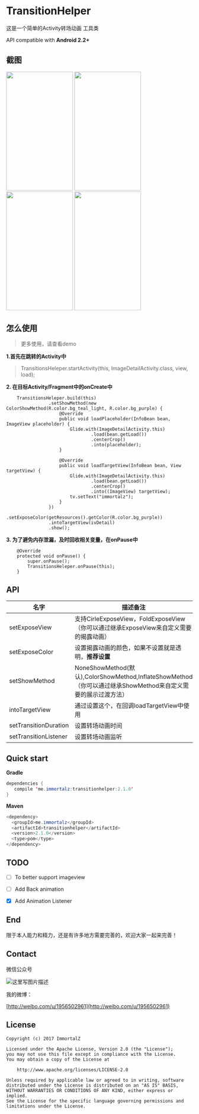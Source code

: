 # TransitionHelper

这是一个简单的Activity转场动画 工具类

API compatible with <b>Android 2.2+</b>


## 截图

<img src="screenshots/image.gif" width="180" height="320">
<img src="screenshots/recyclerview.gif" width="180" height="320">
<img src="screenshots/button.gif" width="180" height="320">
<img src="screenshots/fab.gif" width="180" height="320">

## 怎么使用

>更多使用，请查看demo

**1.首先在跳转的Activity中**
> TransitionsHeleper.startActivity(this, ImageDetailActivity.class, view, load);

**2. 在目标Activity/Fragment中的onCreate中**
```
    TransitionsHeleper.build(this)
                .setShowMethod(new ColorShowMethod(R.color.bg_teal_light, R.color.bg_purple) {
                    @Override
                    public void loadPlaceholder(InfoBean bean, ImageView placeholder) {
                        Glide.with(ImageDetailActivity.this)
                                .load(bean.getLoad())
                                .centerCrop()
                                .into(placeholder);
                    }

                    @Override
                    public void loadTargetView(InfoBean bean, View targetView) {
                        Glide.with(ImageDetailActivity.this)
                                .load(bean.getLoad())
                                .centerCrop()
                                .into((ImageView) targetView);
                        tv.setText("immortalz");
                    }
                })
                .setExposeColor(getResources().getColor(R.color.bg_purple))
                .intoTargetView(ivDetail)
                .show();
```

**3. 为了避免内存泄漏，及时回收相关变量，在onPause中**
```
    @Override
    protected void onPause() {
        super.onPause();
        TransitionsHeleper.onPause(this);
    }
```

## API

| 名字                      | 描述备注      
| ------------------------- | ------- 
| setExposeView              | 支持CirleExposeView，FoldExposeView（你可以通过继承ExposeView来自定义需要的揭露动画）  
| setExposeColor     |    设置揭露动画的颜色，如果不设置就是透明，**推荐设置**
| setShowMethod    |  NoneShowMethod(默认),ColorShowMethod,InflateShowMethod（你可以通过继承ShowMethod来自定义需要的展示过渡方法） 
| intoTargetView  |  通过设置这个，在回调loadTargetView中使用
| setTransitionDuration |  设置转场动画时间
| setTransitionListener           | 设置转场动画监听



## Quick start


**Gradle**

```java
dependencies {
   compile 'me.immortalz:transitionhelper:2.1.0'
}
```

**Maven**

```java
<dependency>
  <groupId>me.immortalz</groupId>
  <artifactId>transitionhelper</artifactId>
  <version>2.1.0</version>
  <type>pom</type>
</dependency>
```

## TODO


- [ ] To better support imageview

- [ ] Add Back animation

- [x] Add Animation Listener

## End


限于本人能力和精力，还是有许多地方需要完善的，欢迎大家一起来完善！

## Contact

微信公众号

![这里写图片描述](http://img.blog.csdn.net/20161007100121713)

我的微博：

[http://weibo.com/u/1956502961](http://weibo.com/u/1956502961)

## License
```
Copyright (c) 2017 ImmortalZ

Licensed under the Apache License, Version 2.0 (the "License");
you may not use this file except in compliance with the License.
You may obtain a copy of the License at

    http://www.apache.org/licenses/LICENSE-2.0

Unless required by applicable law or agreed to in writing, software
distributed under the License is distributed on an "AS IS" BASIS,
WITHOUT WARRANTIES OR CONDITIONS OF ANY KIND, either express or implied.
See the License for the specific language governing permissions and
limitations under the License.
```